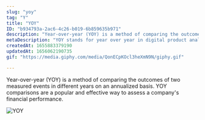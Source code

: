 ```yaml
---
slug: "yoy"
tag: "Y"
title: "YOY"
ID: "b934793a-2ac6-4c26-b019-6b859635b971"
description: "Year-over-year (YOY) is a method of comparing the outcomes of two measured events in different years on an annualized basis.\nYOY comparisons are a popular and effective way to assess a company's financial performance."
metaDescription: "YOY stands for year over year in digital product analytics."
createdAt: 1655883379190
updatedAt: 1656062190735
gif: "https://media.giphy.com/media/QonECpKOcl3heXmN9N/giphy.gif"

---
```

Year-over-year (YOY) is a method of comparing the outcomes of two measured events in different years on an annualized basis.
YOY comparisons are a popular and effective way to assess a company's financial performance.

![YOY](https://media.giphy.com/media/QonECpKOcl3heXmN9N/giphy.gif)